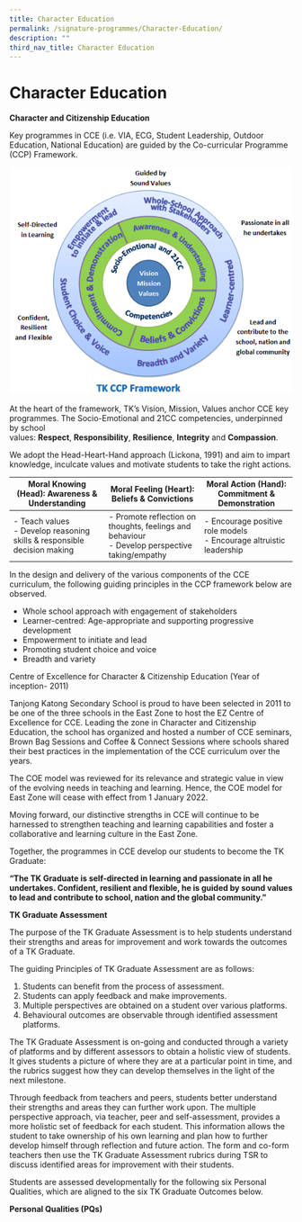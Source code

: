 ```yaml
---
title: Character Education
permalink: /signature-programmes/Character-Education/
description: ""
third_nav_title: Character Education
---
```

# Character Education
**Character and Citizenship Education**

Key programmes in CCE (i.e. VIA, ECG, Student Leadership, Outdoor Education, National Education) are guided by the Co-curricular Programme (CCP) Framework.

![](/images/Signature%20Programmes/1.png)

At the heart of the framework, TK’s Vision, Mission, Values anchor CCE key programmes. The Socio-Emotional and 21CC competencies, underpinned by school values: **Respect**, **Responsibility**, **Resilience**, **Integrity** and **Compassion**.

We adopt the Head-Heart-Hand approach (Lickona, 1991) and aim to impart knowledge, inculcate values and motivate students to take the right actions.

|      Moral Knowing (Head): Awareness & Understanding            |        Moral Feeling (Heart): Beliefs & Convictions                 |          Moral Action (Hand):  Commitment & Demonstration         |
|----------------------------------------------------------------------|--------------------------------------------------------------------------------------------|-----------------------------------------------------------------|
| - Teach values<br>- Develop reasoning skills & responsible decision making | - Promote reflection on thoughts, feelings and behaviour<br>- Develop perspective taking/empathy | - Encourage positive role models<br>- Encourage altruistic leadership |


In the design and delivery of the various components of the CCE curriculum, the following guiding principles in the CCP framework below are observed.

*   Whole school approach with engagement of stakeholders
*   Learner-centred: Age-appropriate and supporting progressive development
*   Empowerment to initiate and lead
*   Promoting student choice and voice
*   Breadth and variety

Centre of Excellence for Character & Citizenship Education (Year of inception- 2011)

Tanjong Katong Secondary School is proud to have been selected in 2011 to be one of the three schools in the East Zone to host the EZ Centre of Excellence for CCE. Leading the zone in Character and Citizenship Education, the school has organized and hosted a number of CCE seminars, Brown Bag Sessions and Coffee & Connect Sessions where schools shared their best practices in the implementation of the CCE curriculum over the years.

The COE model was reviewed for its relevance and strategic value in view of the evolving needs in teaching and learning. Hence, the COE model for East Zone will cease with effect from 1 January 2022.

Moving forward, our distinctive strengths in CCE will continue to be harnessed to strengthen teaching and learning capabilities and foster a collaborative and learning culture in the East Zone.

Together, the programmes in CCE develop our students to become the TK Graduate:

**“The TK Graduate is self-directed in learning and passionate in all he undertakes. Confident, resilient and flexible, he is guided by sound values to lead and contribute to school, nation and the global community.”**

**TK Graduate Assessment**

The purpose of the TK Graduate Assessment is to help students understand their strengths and areas for improvement and work towards the outcomes of a TK Graduate.

The guiding Principles of TK Graduate Assessment are as follows:

1.  Students can benefit from the process of assessment.
2.  Students can apply feedback and make improvements.
3.  Multiple perspectives are obtained on a student over various platforms.
4.  Behavioural outcomes are observable through identified assessment platforms.

The TK Graduate Assessment is on-going and conducted through a variety of platforms and by different assessors to obtain a holistic view of students. It gives students a picture of where they are at a particular point in time, and the rubrics suggest how they can develop themselves in the light of the next milestone.

Through feedback from teachers and peers, students better understand their strengths and areas they can further work upon. The multiple perspective approach, via teacher, peer and self-assessment, provides a more holistic set of feedback for each student. This information allows the student to take ownership of his own learning and plan how to further develop himself through reflection and future action. The form and co-form teachers then use the TK Graduate Assessment rubrics during TSR to discuss identified areas for improvement with their students.

Students are assessed developmentally for the following six Personal Qualities, which are aligned to the six TK Graduate Outcomes below.

**Personal Qualities (PQs)**